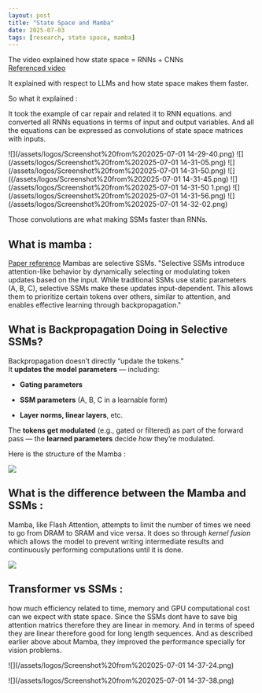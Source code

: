 ```yaml
---
layout: post
title: "State Space and Mamba"
date: 2025-07-03
tags: [research, state space, mamba]
--- 
```


The video explained how state space = RNNs + CNNs  
[Referenced video](https://www.youtube.com/watch?v=g1AqUhP00Do)

It explained with respect to LLMs and how state space makes them faster. 

So what it explained : 

It took the example of car repair and related it to RNN equations. and converted all RNNs equations in terms of input and output variables. And all the equations can be expressed as convolutions of state space matrices with inputs. 

![](/assets/logos/Screenshot%20from%202025-07-01 14-29-40.png)
![](/assets/logos/Screenshot%20from%202025-07-01 14-31-05.png)
![](/assets/logos/Screenshot%20from%202025-07-01 14-31-50.png)
![]((/assets/logos/Screenshot%20from%202025-07-01 14-31-45.png)
![](/assets/logos/Screenshot%20from%202025-07-01 14-31-50 1.png)
![](/assets/logos/Screenshot%20from%202025-07-01 14-31-56.png)
![](/assets/logos/Screenshot%20from%202025-07-01 14-32-02.png)

Those convolutions are what making SSMs faster than RNNs. 

## What is mamba : 
[Paper reference](https://arxiv.org/abs/2312.00752)
Mambas are selective SSMs. 
"Selective SSMs introduce attention-like behavior by dynamically selecting or modulating token updates based on the input. While traditional SSMs use static parameters (A, B, C), selective SSMs make these updates input-dependent. This allows them to prioritize certain tokens over others, similar to attention, and enables effective learning through backpropagation."

## What is Backpropagation Doing in Selective SSMs?

Backpropagation doesn’t directly “update the tokens.”  
It **updates the model parameters** — including:

- **Gating parameters**
    
- **SSM parameters** (A, B, C in a learnable form)
    
- **Layer norms, linear layers**, etc.


The **tokens get modulated** (e.g., gated or filtered) as part of the forward pass — the **learned parameters** decide _how_ they’re modulated.

    
Here is the structure of the Mamba : 




![](https://substackcdn.com/image/fetch/$s_!fR9z!,w_1456,c_limit,f_auto,q_auto:good,fl_progressive:steep/https%3A%2F%2Fsubstack-post-media.s3.amazonaws.com%2Fpublic%2Fimages%2Fc94d349d-8620-45a9-8095-7c27de8b7865_1660x1356.png)




## What is the difference between the Mamba and SSMs : 

Mamba, like Flash Attention, attempts to limit the number of times we need to go from DRAM to SRAM and vice versa. It does so through _kernel fusion_ which allows the model to prevent writing intermediate results and continuously performing computations until it is done.



![](https://substackcdn.com/image/fetch/$s_!CeHw!,w_1456,c_limit,f_auto,q_auto:good,fl_progressive:steep/https%3A%2F%2Fsubstack-post-media.s3.amazonaws.com%2Fpublic%2Fimages%2Fc46b75de-9896-4be1-baac-29c07c68dfd4_1920x448.gif)





## Transformer vs SSMs :
how much efficiency related to time, memory and GPU computational cost can we expect with state space. Since the SSMs dont have to save big attention matrics therefore they are linear in memory. And in terms of speed they are linear therefore good for long length sequences. And as described earlier above about Mamba, they improved the performance specially for vision problems. 

![](/assets/logos/Screenshot%20from%202025-07-01 14-37-24.png)

![](/assets/logos/Screenshot%20from%202025-07-01 14-37-38.png)

